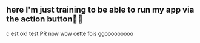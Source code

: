 ## here I'm just training to be able to run my app via the action button🤴🤩
c est ok! test PR now wow cette fois ggooooooooo
